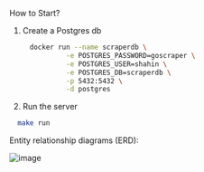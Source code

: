 How to Start?

1. Create a Postgres db

```bash
	 docker run --name scraperdb \
	          -e POSTGRES_PASSWORD=goscraper \
	          -e POSTGRES_USER=shahin \
	          -e POSTGRES_DB=scraperdb \
	          -p 5432:5432 \
	          -d postgres
```

2. Run the server

```bash
  make run
```
Entity relationship diagrams (ERD):

![image](https://github.com/shahin-bayat/go-scraper/assets/51708006/cc8145e8-6f0c-4cd8-bdf2-868810caf33f)

